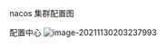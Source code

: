 nacos  集群配置图

配置中心 ![image-20211130203237993](C:\Users\EDZ\AppData\Roaming\Typora\typora-user-images\image-20211130203237993.png)